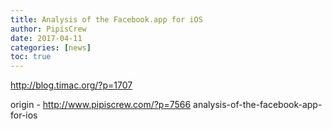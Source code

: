 ```yaml
---
title: Analysis of the Facebook.app for iOS
author: PipisCrew
date: 2017-04-11
categories: [news]
toc: true
---
```


http://blog.timac.org/?p=1707

origin - http://www.pipiscrew.com/?p=7566 analysis-of-the-facebook-app-for-ios